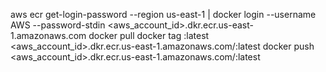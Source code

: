 aws ecr get-login-password --region us-east-1 | docker login --username AWS --password-stdin <aws_account_id>.dkr.ecr.us-east-1.amazonaws.com
docker pull <imagename>
docker tag <imagename>:latest <aws_account_id>.dkr.ecr.us-east-1.amazonaws.com/<reponame>:latest
docker push <aws_account_id>.dkr.ecr.us-east-1.amazonaws.com/<reponame>:latest
